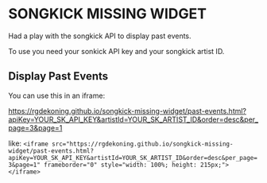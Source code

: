 # SONGKICK MISSING WIDGET
Had a play with the songkick API to display past events.

To use you need your sonkick API key and your songkick artist ID.

## Display Past Events
You can use this in an iframe: 

https://rgdekoning.github.io/songkick-missing-widget/past-events.html?apiKey=YOUR_SK_API_KEY&artistId=YOUR_SK_ARTIST_ID&order=desc&per_page=3&page=1

like:
```<iframe src="https://rgdekoning.github.io/songkick-missing-widget/past-events.html?apiKey=YOUR_SK_API_KEY&artistId=YOUR_SK_ARTIST_ID&order=desc&per_page=3&page=1" frameborder="0" style="width: 100%; height: 215px;"></iframe>```
